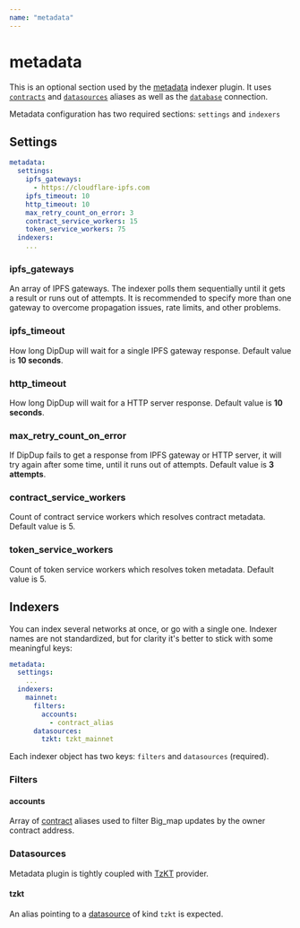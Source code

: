 ```yaml
---
name: "metadata"
---
```


# metadata

This is an optional section used by the [metadata](https://github.com/dipdup-io/metadata) indexer plugin. It uses [`contracts`](../config/contracts.md) and [`datasources`](../config/datasources.md) aliases as well as the [`database`](../config/database.md) connection.

Metadata configuration has two required sections: `settings` and `indexers`

## Settings

```yaml
metadata:
  settings:
    ipfs_gateways:
      - https://cloudflare-ipfs.com
    ipfs_timeout: 10
    http_timeout: 10
    max_retry_count_on_error: 3
    contract_service_workers: 15
    token_service_workers: 75
  indexers:
    ...
```

### ipfs\_gateways

An array of IPFS gateways. The indexer polls them sequentially until it gets a result or runs out of attempts. It is recommended to specify more than one gateway to overcome propagation issues, rate limits, and other problems.

### ipfs\_timeout

How long DipDup will wait for a single IPFS gateway response. Default value is **10 seconds**.

### http\_timeout

How long DipDup will wait for a HTTP server response. Default value is **10 seconds**.

### max\_retry\_count\_on\_error

If DipDup fails to get a response from IPFS gateway or HTTP server, it will try again after some time, until it runs out of attempts. Default value is **3 attempts**.

### contract\_service\_workers

Count of contract service workers which resolves contract metadata. Default value is 5.

### token\_service\_workers

Count of token service workers which resolves token metadata. Default value is 5.

## Indexers

You can index several networks at once, or go with a single one. Indexer names are not standardized, but for clarity it's better to stick with some meaningful keys:

```yaml
metadata:
  settings:
    ...
  indexers:
    mainnet:
      filters:
        accounts:
          - contract_alias
      datasources:
        tzkt: tzkt_mainnet
```

Each indexer object has two keys: `filters` and `datasources` (required).

### Filters

#### accounts

Array of [contract](../config/contracts.md) aliases used to filter Big\_map updates by the owner contract address.

### Datasources

Metadata plugin is tightly coupled with [TzKT](../config/datasources.md#tzkt) provider.

#### tzkt

An alias pointing to a [datasource](../config/datasources.md) of kind `tzkt` is expected.
